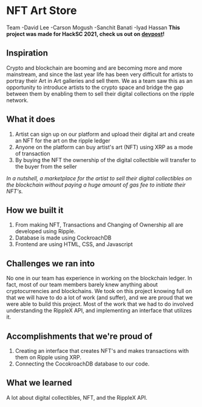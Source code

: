 # NFT Art Store
Team
-David Lee
-Carson Mogush
-Sanchit Banati
-Iyad Hassan
**This project was made for HackSC 2021, check us out on [devpost](https://devpost.com/software/cdsvs)!**
## Inspiration
Crypto and blockchain are booming and are becoming more and more mainstream, and since the last year life has been very difficult for artists to portray their Art in Art galleries and sell them. 
We as a team saw this as an opportunity to introduce artists to the crypto space and bridge the gap between them by enabling them to sell their digital collections on the ripple network.

## What it does
1. Artist can sign up on our platform and upload their digital art and create an NFT for the art on the ripple ledger
2. Anyone on the platform can buy artist's art (NFT) using XRP as a mode of transaction
3. By buying the NFT the ownership of the digital collectible will transfer to the buyer from the seller  

_In a nutshell, a marketplace for the artist to sell their digital collectibles on the blockchain without paying a huge amount of gas fee to initiate their NFT's._
 
## How we built it
1. From making NFT, Transactions and Changing of Ownership all are developed using Ripple. 
2. Database is made using CockroachDB
3. Frontend are using HTML, CSS, and Javascript

## Challenges we ran into
No one in our team has experience in working on the blockchain ledger. In fact, most of our team members barely knew anything about cryptocurrencies and blockchains. We took on this project knowing full on that we will have to do a lot of work (and suffer), and we are proud that we were able to build this project. Most of the work that we had to do involved understanding the RippleX API, and implementing an interface that utilizes it.

## Accomplishments that we're proud of
1. Creating an interface that creates NFT's and makes transactions with them on Ripple using XRP.
2. Connecting the CocokroachDB database to our code. 

## What we learned
A lot about digital collectibles, NFT, and the RippleX API. 
